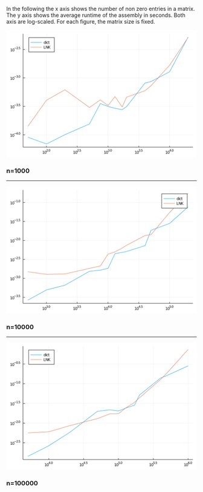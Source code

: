 In the following the x axis shows the number of non zero entries in a matrix. 
The y axis shows the average runtime of the assembly in seconds.
Both axis are log-scaled. 
For each figure, the matrix size is fixed.

![n=1000](runtime_over_nnz_m1000.svg)
### n=1000
---

![n=10000](runtime_over_nnz_m10000.svg)
### n=10000
---

![n=100000](runtime_over_nnz_m100000.svg)
### n=100000
